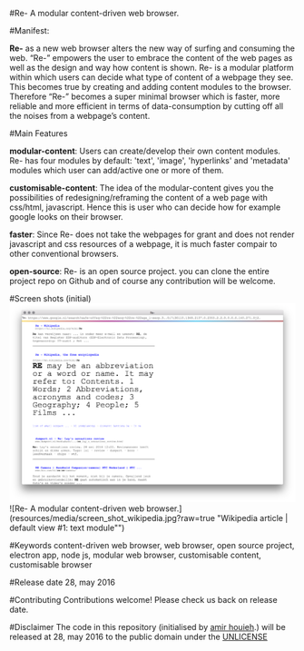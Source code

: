 #Re-
A modular content-driven web browser. 

#Manifest:

**Re-** as a new web browser alters the new way of surfing and consuming the web. “Re-” empowers the user to embrace the content of the web pages as well as the design and way how content is shown. Re- is a modular platform within which users can decide what type of content of a webpage they see. This becomes true by creating and adding content modules to the browser. Therefore “Re-” becomes a super minimal browser which is faster, more reliable and more efficient in terms of data-consumption by cutting off all the noises from a webpage’s content.

#Main Features 

**modular-content**: Users can create/develop their own content modules. Re- has four modules by default: 'text', 'image',  'hyperlinks' and 'metadata' modules which user can add/active one or more of them.

**customisable-content**: The idea of the modular-content gives you the possibilities of redesigning/reframing the content of a web page with css/html, javascript. Hence this is user who can decide how for example google looks on their browser.

**faster**: Since Re- does not take the webpages for grant and does not render javascript and css resources of a webpage, it is much faster compair to other conventional browsers.

**open-source**: Re- is an open source project. you can clone the entire project repo on Github and of course any contribution will be welcome. 


#Screen shots (initial)
![Re- A modular content-driven web browser.](resources/media/screen_shot_google_resaults.png?raw=true "Google resaults | default view #1: text module")
![Re- A modular content-driven web browser.](resources/media/screen_shot_wikipedia.jpg?raw=true "Wikipedia article | default view #1: text module"")


#Keywords
content-driven web browser, web browser, open source project, electron app, node js, modular web browser, customisable content, customisable browser

#Release date
28, may 2016

#Contributing
Contributions welcome! Please check us back on release date. 

#Disclaimer
The code in this repository (initialised by [amir houieh](https://github.com/amirhouieh).) will be released at 28, may 2016 to the public domain under the [UNLICENSE](./UNLICENSE)
